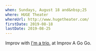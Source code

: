 ```yaml
---
when: Sundays, August 18 and&nbsp;25
where: HUGE Theater
whereUrl: http://www.hugetheater.com/
firstDate: 2019-08-18
lastDate: 2019-08-25
---
```


Improv with [I'm a trio.][trio] at Improv A Go Go.

[trio]: https://www.facebook.com/imatrio/
